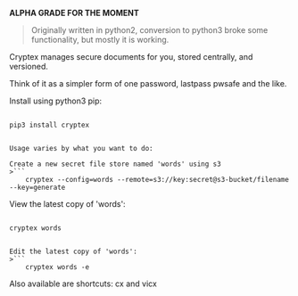 **ALPHA GRADE FOR THE MOMENT**

> Originally written in python2, conversion to python3 broke some functionality, but mostly it is working.

Cryptex manages secure documents for you, stored centrally, and versioned.

Think of it as a simpler form of one password, lastpass pwsafe and the like.

Install using python3 pip:

>```
    pip3 install cryptex
```

Usage varies by what you want to do:

Create a new secret file store named 'words' using s3
>```
    cryptex --config=words --remote=s3://key:secret@s3-bucket/filename --key=generate
```

View the latest copy of 'words':
>```
    cryptex words
```

Edit the latest copy of 'words':
>```
    cryptex words -e
```

Also available are shortcuts: cx and vicx

